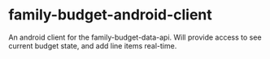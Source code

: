 # family-budget-android-client
An android client for the family-budget-data-api. Will provide access to see current budget state, and add line items real-time.
